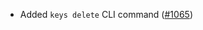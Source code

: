 - Added `keys delete` CLI command ([#1065])

[#1065]: https://github.com/informalsystems/ibc-rs/issues/1065
